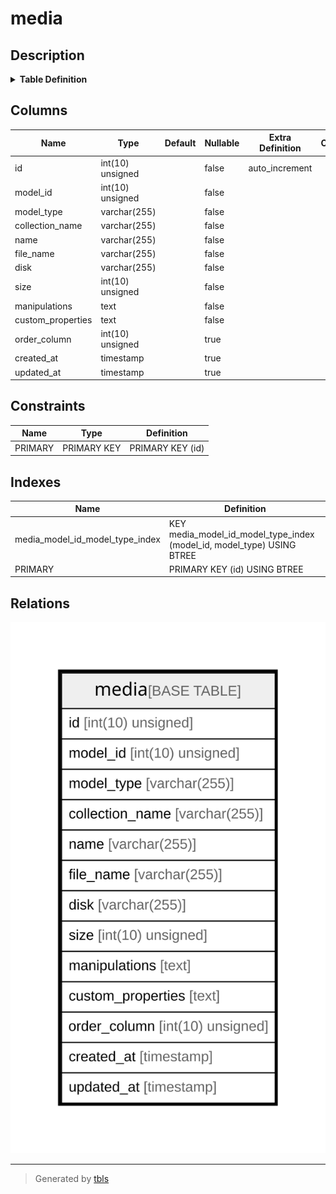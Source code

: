 # media

## Description

<details>
<summary><strong>Table Definition</strong></summary>

```sql
CREATE TABLE `media` (
  `id` int(10) unsigned NOT NULL AUTO_INCREMENT,
  `model_id` int(10) unsigned NOT NULL,
  `model_type` varchar(255) COLLATE utf8mb4_unicode_ci NOT NULL,
  `collection_name` varchar(255) COLLATE utf8mb4_unicode_ci NOT NULL,
  `name` varchar(255) COLLATE utf8mb4_unicode_ci NOT NULL,
  `file_name` varchar(255) COLLATE utf8mb4_unicode_ci NOT NULL,
  `disk` varchar(255) COLLATE utf8mb4_unicode_ci NOT NULL,
  `size` int(10) unsigned NOT NULL,
  `manipulations` text COLLATE utf8mb4_unicode_ci NOT NULL,
  `custom_properties` text COLLATE utf8mb4_unicode_ci NOT NULL,
  `order_column` int(10) unsigned DEFAULT NULL,
  `created_at` timestamp NULL DEFAULT NULL,
  `updated_at` timestamp NULL DEFAULT NULL,
  PRIMARY KEY (`id`),
  KEY `media_model_id_model_type_index` (`model_id`,`model_type`)
) ENGINE=InnoDB DEFAULT CHARSET=utf8mb4 COLLATE=utf8mb4_unicode_ci
```

</details>

## Columns

| Name | Type | Default | Nullable | Extra Definition | Children | Parents | Comment |
| ---- | ---- | ------- | -------- | --------------- | -------- | ------- | ------- |
| id | int(10) unsigned |  | false | auto_increment |  |  |  |
| model_id | int(10) unsigned |  | false |  |  |  |  |
| model_type | varchar(255) |  | false |  |  |  |  |
| collection_name | varchar(255) |  | false |  |  |  |  |
| name | varchar(255) |  | false |  |  |  |  |
| file_name | varchar(255) |  | false |  |  |  |  |
| disk | varchar(255) |  | false |  |  |  |  |
| size | int(10) unsigned |  | false |  |  |  |  |
| manipulations | text |  | false |  |  |  |  |
| custom_properties | text |  | false |  |  |  |  |
| order_column | int(10) unsigned |  | true |  |  |  |  |
| created_at | timestamp |  | true |  |  |  |  |
| updated_at | timestamp |  | true |  |  |  |  |

## Constraints

| Name | Type | Definition |
| ---- | ---- | ---------- |
| PRIMARY | PRIMARY KEY | PRIMARY KEY (id) |

## Indexes

| Name | Definition |
| ---- | ---------- |
| media_model_id_model_type_index | KEY media_model_id_model_type_index (model_id, model_type) USING BTREE |
| PRIMARY | PRIMARY KEY (id) USING BTREE |

## Relations

![er](media.svg)

---

> Generated by [tbls](https://github.com/k1LoW/tbls)
